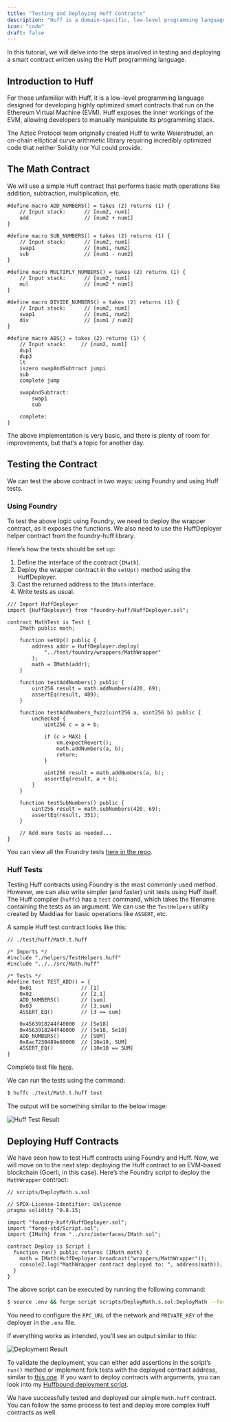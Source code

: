 ```yaml
---
title: "Testing and Deploying Huff Contracts"
description: "Huff is a domain-specific, low-level programming language designed explicitly for writing smart contracts on the Ethereum blockchain."
icon: "code"
draft: false
---
```


In this tutorial, we will delve into the steps involved in testing and deploying a smart contract written using the Huff programming language.

## Introduction to Huff

For those unfamiliar with Huff, it is a low-level programming language designed for developing highly optimized smart contracts that run on the Ethereum Virtual Machine (EVM). Huff exposes the inner workings of the EVM, allowing developers to manually manipulate its programming stack.

The Aztec Protocol team originally created Huff to write Weierstrudel, an on-chain elliptical curve arithmetic library requiring incredibly optimized code that neither Solidity nor Yul could provide.

## The Math Contract

We will use a simple Huff contract that performs basic math operations like addition, subtraction, multiplication, etc.

```huff
#define macro ADD_NUMBERS() = takes (2) returns (1) {
    // Input stack:      // [num2, num1]
    add                  // [num2 + num1]         
}

#define macro SUB_NUMBERS() = takes (2) returns (1) {
    // Input stack:      // [num2, num1]
    swap1                // [num1, num2]
    sub                  // [num1 - num2]         
}

#define macro MULTIPLY_NUMBERS() = takes (2) returns (1) {
    // Input stack:      // [num2, num1]
    mul                  // [num2 * num1]         
}

#define macro DIVIDE_NUMBERS() = takes (2) returns (1) {
    // Input stack:      // [num2, num1]
    swap1                // [num1, num2]
    div                  // [num1 / num2]         
}

#define macro ABS() = takes (2) returns (1) {
    // Input stack:     // [num2, num1]
    dup1
    dup3
    lt 
    iszero swapAndSubtract jumpi
    sub                      
    complete jump  

    swapAndSubtract:
        swap1
        sub
    
    complete:
}
```

The above implementation is very basic, and there is plenty of room for improvements, but that’s a topic for another day.

## Testing the Contract

We can test the above contract in two ways: using Foundry and using Huff tests.

### Using Foundry

To test the above logic using Foundry, we need to deploy the wrapper contract, as it exposes the functions. We also need to use the HuffDeployer helper contract from the foundry-huff library.

Here’s how the tests should be set up:

1. Define the interface of the contract (`IMath`).
2. Deploy the wrapper contract in the `setUp()` method using the HuffDeployer.
3. Cast the returned address to the `IMath` interface.
4. Write tests as usual.

```solidity
/// Import HuffDeployer
import {HuffDeployer} from "foundry-huff/HuffDeployer.sol";

contract MathTest is Test {
    IMath public math;

    function setUp() public {
        address addr = HuffDeployer.deploy(
            "../test/foundry/wrappers/MathWrapper"
        );
        math = IMath(addr);
    }

    function testAddNumbers() public {
        uint256 result = math.addNumbers(420, 69);
        assertEq(result, 489);
    }

    function testAddNumbers_fuzz(uint256 a, uint256 b) public {
        unchecked {
            uint256 c = a + b;

            if (c > MAX) {
                vm.expectRevert();
                math.addNumbers(a, b);
                return;
            }

            uint256 result = math.addNumbers(a, b);
            assertEq(result, a + b);
        }
    }

    function testSubNumbers() public {
        uint256 result = math.subNumbers(420, 69);
        assertEq(result, 351);
    }

    // Add more tests as needed...
}
```

You can view all the Foundry tests [here in the repo](https://github.com/your-repo-link).

### Huff Tests

Testing Huff contracts using Foundry is the most commonly used method. However, we can also write simpler (and faster) unit tests using Huff itself. The Huff compiler (`huffc`) has a `test` command, which takes the filename containing the tests as an argument. We can use the `TestHelpers` utility created by Maddiaa for basic operations like `ASSERT`, etc.

A sample Huff test contract looks like this:

```huff
// ./test/huff/Math.t.huff

/* Imports */
#include "./helpers/TestHelpers.huff"
#include "../../src/Math.huff"

/* Tests */
#define test TEST_ADD() = {
    0x01                // [1]
    0x02                // [2,1]
    ADD_NUMBERS()       // [sum]
    0x03                // [3,sum]
    ASSERT_EQ()         // [3 == sum]
    
    0x4563918244f40000  // [5e18]            
    0x4563918244f40000  // [5e18, 5e18]            
    ADD_NUMBERS()       // [SUM]    
    0x8ac7230489e80000  // [10e18, SUM]             
    ASSERT_EQ()         // [10e18 == SUM]     
}
```

Complete test file [here](https://github.com/your-repo-link).

We can run the tests using the command:

```bash
$ huffc ./test/Math.t.huff test
```

The output will be something similar to the below image:

![Huff Test Result](https://example.com/test-result-image)

## Deploying Huff Contracts

We have seen how to test Huff contracts using Foundry and Huff. Now, we will move on to the next step: deploying the Huff contract to an EVM-based blockchain (Goerli, in this case). Here’s the Foundry script to deploy the `MathWrapper` contract:

```solidity
// scripts/DeployMath.s.sol

// SPDX-License-Identifier: Unlicense
pragma solidity ^0.8.15;

import "foundry-huff/HuffDeployer.sol";
import "forge-std/Script.sol";
import {IMath} from "../src/interfaces/IMath.sol";

contract Deploy is Script {
  function run() public returns (IMath math) {
    math = IMath(HuffDeployer.broadcast("wrappers/MathWrapper"));
    console2.log("MathWrapper contract deployed to: ", address(math));
  }
}
```

The above script can be executed by running the following command:

```bash
$ source .env && forge script scripts/DeployMath.s.sol:DeployMath --fork-url $RPC_URL --private-key $PRIVATE_KEY --broadcast
```

You need to configure the `RPC_URL` of the network and `PRIVATE_KEY` of the deployer in the `.env` file.

If everything works as intended, you’ll see an output similar to this:

![Deployment Result](https://example.com/deployment-result-image)

To validate the deployment, you can either add assertions in the script’s `run()` method or implement fork tests with the deployed contract address, similar to [this one](https://github.com/your-repo-link). If you want to deploy contracts with arguments, you can look into my [Huffbound deployment script](https://github.com/your-repo-link).

We have successfully tested and deployed our simple `Math.huff` contract. You can follow the same process to test and deploy more complex Huff contracts as well.